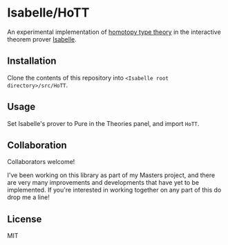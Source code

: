 # Isabelle/HoTT
An experimental implementation of [homotopy type theory](https://en.wikipedia.org/wiki/Homotopy_type_theory) in the interactive theorem prover [Isabelle](https://isabelle.in.tum.de/).

## Installation
Clone the contents of this repository into `<Isabelle root directory>/src/HoTT`.

## Usage
Set Isabelle's prover to Pure in the Theories panel, and import `HoTT`.

## Collaboration
Collaborators welcome!

I've been working on this library as part of my Masters project, and there are very many improvements and developments that have yet to be implemented.
If you're interested in working together on any part of this do drop me a line!

## License
MIT

